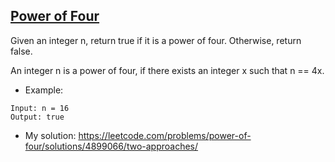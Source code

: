 ## [Power of Four](https://leetcode.com/problems/power-of-four/description/)

Given an integer n, return true if it is a power of four. Otherwise, return false.

An integer n is a power of four, if there exists an integer x such that n == 4x.



- Example:
```
Input: n = 16
Output: true
```

- My solution: https://leetcode.com/problems/power-of-four/solutions/4899066/two-approaches/
